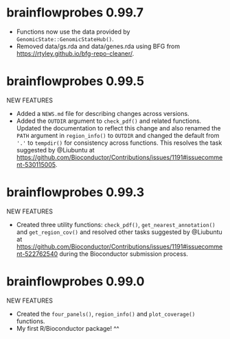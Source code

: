 # brainflowprobes 0.99.7

* Functions now use the data provided by `GenomicState::GenomicStateHub()`.
* Removed data/gs.rda and data/genes.rda using BFG from 
https://rtyley.github.io/bfg-repo-cleaner/.

# brainflowprobes 0.99.5

NEW FEATURES

* Added a `NEWS.md` file for describing changes across versions.
* Added the `OUTDIR` argument to `check_pdf()` and related functions. Updated
the documentation to reflect this change and also renamed the `PATH` argument
in `region_info()` to `OUTDIR` and changed the default from `'.'` to
`tempdir()` for consistency across functions. This resolves the task suggested
by @Liubuntu at https://github.com/Bioconductor/Contributions/issues/1191#issuecomment-530115005.

# brainflowprobes 0.99.3

NEW FEATURES

* Created three utility functions: `check_pdf()`, `get_nearest_annotation()`
and `get_region_cov()` and resolved other tasks suggested by
@Liubuntu at https://github.com/Bioconductor/Contributions/issues/1191#issuecomment-522762540
during the Bioconductor submission process.

# brainflowprobes 0.99.0

NEW FEATURES

* Created the `four_panels()`, `region_info()` and `plot_coverage()` functions.
* My first R/Bioconductor package! ^^
